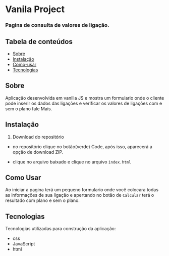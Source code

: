 # Vanila Project

### Pagina de consulta de valores de ligação.

## Tabela de conteúdos

- [Sobre](https://github.com/LeonardoCavachini/FaleMais_project.git#Sobre)
- [Instalação](https://github.com/LeonardoCavachini/FaleMais_project.git#Instalação)
- [Como-usar](https://github.com/LeonardoCavachini/FaleMais_project.git#Como-usar)
- [Tecnologias](https://github.com/LeonardoCavachini/FaleMais_project.git#Tecnologias)

## Sobre

Aplicação desenvolvida em vanilla JS e mostra um formulario onde o cliente pode inserir os dados das ligações e verificar os valores de ligações com e sem o plano fale Mais.

## Instalação

1. Download do repositório

- no repositório clique no botão(verde) Code, após isso, aparecerá a opção de download ZIP.

- clique no arquivo baixado e clique no arquivo `index.html`

## Como Usar

Ao iniciar a pagina terá um pequeno formulario onde você colocara todas as informações de sua ligação e apertando no botão de `Calcular` terá o resultado com plano e sem o plano.

## Tecnologias

Tecnologias utilizadas para construção da aplicação:

- css
- JavaScript
- html
